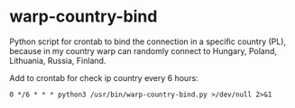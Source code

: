 # warp-country-bind

Python script for crontab to bind the connection in a specific country (PL), because in my country warp can randomly connect to Hungary, Poland, Lithuania, Russia, Finland.

Add to crontab for check ip country every 6 hours:

```
0 */6 * * * python3 /usr/bin/warp-country-bind.py >/dev/null 2>&1
```

